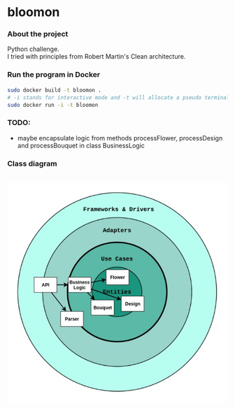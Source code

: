 # bloomon

### About the project
Python challenge.  
I tried with principles from Robert Martin's Clean architecture.

### Run the program in Docker
``` bash
sudo docker build -t bloomon .
# -i stands for interactive mode and -t will allocate a pseudo terminal for us
sudo docker run -i -t bloomon
```

### TODO:
* maybe encapsulate logic from methods processFlower, processDesign and processBouquet in class BusinessLogic

### Class diagram
\
![data_model](class_diagram.jpg)
